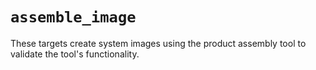 # `assemble_image`

These targets create system images using the product assembly
tool to validate the tool's functionality.
